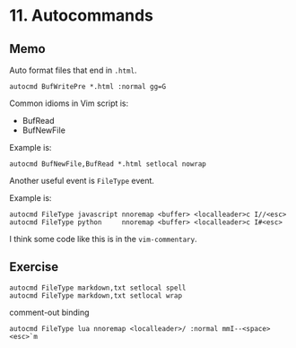 # 11. Autocommands

## Memo

Auto format files that end in `.html`.

```vim
autocmd BufWritePre *.html :normal gg=G
```

Common idioms in Vim script is:

- BufRead
- BufNewFile

Example is:
```
autocmd BufNewFile,BufRead *.html setlocal nowrap
```

Another useful event is `FileType` event.

Example is:
```
autocmd FileType javascript nnoremap <buffer> <localleader>c I//<esc>
autocmd FileType python     nnoremap <buffer> <localleader>c I#<esc>
```

I think some code like this is in the `vim-commentary`.

## Exercise
```
autocmd FileType markdown,txt setlocal spell
autocmd FileType markdown,txt setlocal wrap
```

comment-out binding
```
autocmd FileType lua nnoremap <localleader>/ :normal mmI--<space><esc>`m
